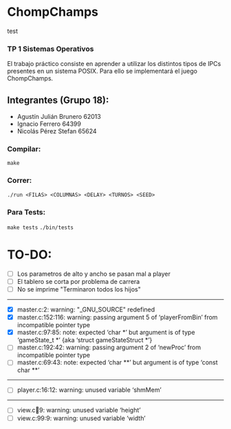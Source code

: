 # ChompChamps
test
### TP 1 Sistemas Operativos
El trabajo práctico consiste en aprender a utilizar los distintos tipos de IPCs presentes en un sistema POSIX. Para ello se implementará el juego ChompChamps.

## Integrantes (Grupo 18):
- Agustín Julián Brunero 62013
- Ignacio Ferrero 64399
- Nicolás Pérez Stefan 65624

### Compilar:
```make```

### Correr:
```./run <FILAS> <COLUMNAS> <DELAY> <TURNOS> <SEED>```

### Para Tests:
```make tests```
```./bin/tests```

# TO-DO:
- [ ] Los parametros de alto y ancho se pasan mal a player
- [ ] El tablero se corta por problema de carrera
- [ ] No se imprime "Terminaron todos los hijos"
---
- [x] master.c:2: warning: "_GNU_SOURCE" redefined
- [x] master.c:152:116: warning: passing argument 5 of ‘playerFromBin’ from incompatible pointer type
- [x] master.c:97:85: note: expected ‘char *’ but argument is of type ‘gameState_t *’ {aka ‘struct gameStateStruct *’}
- [ ] master.c:192:42: warning: passing argument 2 of ‘newProc’ from incompatible pointer type
- [ ] master.c:69:43: note: expected ‘char **’ but argument is of type ‘const char **’
---
- [ ] player.c:16:12: warning: unused variable ‘shmMem’
---
- [ ] view.c:100:9: warning: unused variable ‘height’
- [ ] view.c:99:9: warning: unused variable ‘width’
